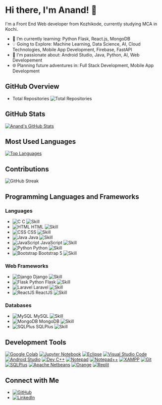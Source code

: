 # Hi there, I'm Anand! 👋

I'm a Front End Web developer from Kozhikode, currently studying MCA in Kochi.

- 🌱 I’m currently learning: Python Flask, React.js, MongoDB
- 💡 Going to Explore: Machine Learning, Data Science, AI, Cloud Technologies, Mobile App Development, Firebase, FastAPI
- 🚀 I'm passionate about: Android Studio, Java, Python, AI, Web Developement
- 🌐 Planning future adventures in: Full Stack Development, Mobile App Development

## GitHub Overview

- Total Repositories
  ![Total Repositories](https://img.shields.io/badge/Total-58-brightgreen?style=flat-square)

## GitHub Stats

[![Anand's GitHub Stats](https://github-readme-stats.vercel.app/api?username=AnandC7github&show_icons=true&count_private=true&hide=contribs,issues&theme=radical)](https://github.com/AnandC7github)


## Most Used Languages

[![Top Languages](https://github-readme-stats.vercel.app/api/top-langs/?username=AnandC7github&layout=compact&theme=radical)](https://github.com/AnandC7github)


## Contributions

![GitHub Streak](https://github-readme-streak-stats.herokuapp.com/?user=AnandC7github&)



## Programming Languages and Frameworks

### Languages
- ![C](https://img.icons8.com/color/48/000000/c-programming.png) C ![Skill](https://img.shields.io/badge/Skill-Intermediate-yellow)
- ![HTML](https://img.icons8.com/color/48/000000/html-5.png) HTML ![Skill](https://img.shields.io/badge/Skill-Expert-brightgreen)
- ![CSS](https://img.icons8.com/color/48/000000/css3.png) CSS ![Skill](https://img.shields.io/badge/Skill-Intermediate-yellow)
- ![Java](https://img.icons8.com/color/48/000000/java-coffee-cup-logo.png) Java ![Skill](https://img.shields.io/badge/Skill-Intermediate-yellow)
- ![JavaScript](https://img.icons8.com/color/48/000000/javascript.png) JavaScript ![Skill](https://img.shields.io/badge/Skill-Intermediate-yellow)
- ![Python](https://img.icons8.com/color/48/000000/python.png) Python ![Skill](https://img.shields.io/badge/Skill-Intermediate-yellow)
- ![Bootstrap](https://img.icons8.com/color/48/000000/bootstrap.png) Bootstrap 5 ![Skill](https://img.shields.io/badge/Skill-Intermediate-yellow)

### Web Frameworks
- ![Django](https://img.icons8.com/ios-filled/50/000000/django.png) Django ![Skill](https://img.shields.io/badge/Skill-Beginner-blue)
- ![Flask](https://img.icons8.com/ios-filled/50/000000/flask.png) Python Flask ![Skill](https://img.shields.io/badge/Skill-Intermediate-yellow)
- ![Laravel](https://img.icons8.com/ios-filled/50/000000/laravel.png) Laravel ![Skill](https://img.shields.io/badge/Skill-Intermediate-yellow)
- ![ReactJS](https://img.icons8.com/ios-filled/50/000000/react-native.png) ReactJS ![Skill](https://img.shields.io/badge/Skill-Beginner-blue)

### Databases
- ![MySQL](https://img.icons8.com/ios-filled/50/000000/mysql-logo.png) MySQL ![Skill](https://img.shields.io/badge/Skill-Expert-brightgreen)
- ![MongoDB](https://img.icons8.com/color/48/000000/mongodb.png) MongoDB ![Skill](https://img.shields.io/badge/Skill-Beginner-blue)
- ![SQLPlus](https://img.icons8.com/windows/32/000000/sql.png) SQLPlus ![Skill](https://img.shields.io/badge/Skill-Expert-brightgreen)



## Development Tools

[![Google Colab](https://img.shields.io/badge/Google_Colab-orange?logo=google-colab&style=flat-square)](https://colab.research.google.com/)
[![Jupyter Notebook](https://img.shields.io/badge/Jupyter_Notebook-blue?logo=jupyter&style=flat-square)](https://jupyter.org/)
[![Eclipse](https://img.shields.io/badge/Eclipse-yellow?logo=eclipse&style=flat-square)](https://www.eclipse.org/)
[![Visual Studio Code](https://img.shields.io/badge/VS_Code-blue?logo=visual-studio-code&style=flat-square)](https://code.visualstudio.com/)
[![Android Studio](https://img.shields.io/badge/Android_Studio-green?logo=android&style=flat-square)](https://developer.android.com/studio)
[![Dev C++](https://img.shields.io/badge/Dev_C++-purple?style=flat-square)](https://sourceforge.net/projects/orwelldevcpp/)
[![Notepad](https://img.shields.io/badge/Notepad-lightgrey?logo=notepad&style=flat-square)](https://notepad-plus-plus.org/)
[![Notepad++](https://img.shields.io/badge/Notepad++-lightgrey?logo=notepadplusplus&style=flat-square)](https://notepad-plus-plus.org/)
[![XAMPP](https://img.shields.io/badge/XAMPP-red?style=flat-square)](https://www.apachefriends.org/index.html)
[![Git](https://img.shields.io/badge/Git-black?logo=git&style=flat-square)](https://git-scm.com/)
[![SQLPlus](https://img.shields.io/badge/SQLPlus-green?style=flat-square)](https://www.oracle.com/database/technologies/appdev/sqldeveloper-landing.html)
[![Apache Netbeans](https://img.shields.io/badge/Apache_Netbeans-blue?logo=apache-netbeans-ide&style=flat-square)](https://netbeans.apache.org/)
[![Orange](https://img.shields.io/badge/Orange-brown?style=flat-square)](https://orangedatamining.com/)
[![Replit](https://img.shields.io/badge/Replit-darkgrey?logo=replit&style=flat-square)](https://replit.com/)



## Connect with Me

- [![GitHub](https://img.shields.io/badge/GitHub-AnandC7github-black?logo=github&style=flat-square)](https://github.com/AnandC7github)
- [![LinkedIn](https://img.shields.io/badge/LinkedIn-Anand-blue?logo=linkedin&style=flat-square)](https://www.linkedin.com/in/anand-c-6708b1260/)


